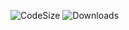 ![CodeSize](https://img.shields.io/github/languages/code-size/s3gf4u17/geoportal-japonia?label=Code%20size&style=flat-square)
![Downloads](https://img.shields.io/github/downloads/s3gf4u17/gis-portal/latest/total?label=Downloads&style=flat-square)